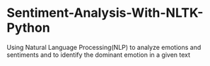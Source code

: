 # Sentiment-Analysis-With-NLTK-Python
Using Natural Language Processing(NLP) to analyze emotions and sentiments and to identify the dominant emotion in a given text 
